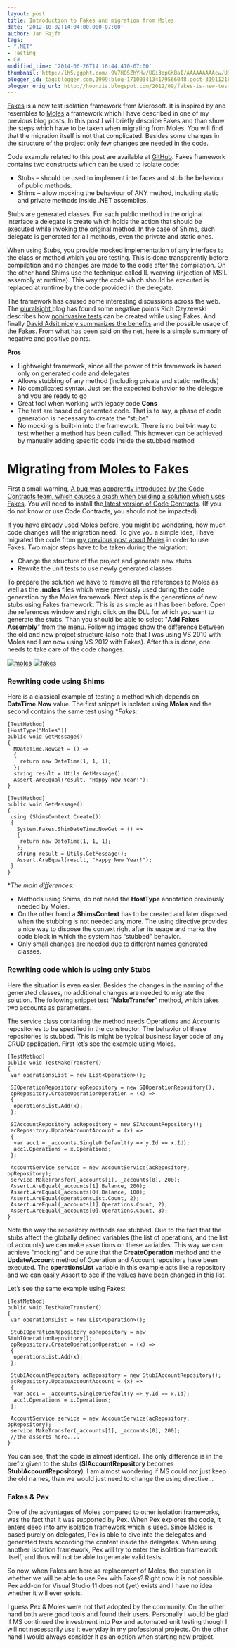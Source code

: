 ```yaml
---
layout: post
title: Introduction to Fakes and migration from Moles
date: '2012-10-02T14:04:00.000-07:00'
author: Jan Fajfr
tags:
- ".NET"
- Testing
- C#
modified_time: '2014-06-26T14:16:44.410-07:00'
thumbnail: http://lh5.ggpht.com/-9V7HQSZhYHw/UGi3opGKBaI/AAAAAAAAAcw/U3SZYHnvWVM/s72-c/image_thumb%25255B1%25255D.png?imgmax=800
blogger_id: tag:blogger.com,1999:blog-1710034134179566048.post-319112185055504358
blogger_orig_url: http://hoonzis.blogspot.com/2012/09/fakes-is-new-test-isolation-framework.html
---
```


[Fakes](http://msdn.microsoft.com/en-us/library/hh549175(v=vs.110)) is a new test isolation framework from Microsoft. It is inspired by and resembles to [Moles](http://research.microsoft.com/en-us/projects/moles/) a framework which I have described in one of my previous blog posts. 
In this post I will briefly describe Fakes and than show the steps which have to be taken when migrating from Moles. You will find that the migration itself is not that complicated. Besides some changes in the structure of the project only few changes are needed in the code.

Code example related to this post are available at [GitHub](https://github.com/hoonzis/PexMolesAndFakes). Fakes framework contains two constructs which can be used to isolate code:

* Stubs – should be used to implement interfaces and stub the behaviour of public methods. 
* Shims – allow mocking the behaviour of ANY method, including static and private methods inside .NET assemblies.

Stubs are generated classes. For each public method in the original interface a delegate is create which holds the action that should be executed while invoking the original method. In the case of Shims, such delegate is generated for all methods, even the private and static ones. 

When using Stubs, you provide mocked implementation of any interface to the class or method which you are testing. This is done transparently before compilation and no changes are made to the code after the compilation. On the other hand Shims use the technique called IL weaving (injection of MSIL assembly at runtime). This way the code which should be executed is replaced at runtime by the code provided in the delegate.

The framework has caused some interesting discussions across the web. The [pluralsight ](http://blog.pluralsight.com/2012/04/23/vs11-fakes-framework/) blog has found some negative points Rich Czyzewski describes how [noninvasive tests](http://www.richonsoftware.com/post/2012/05/02/Noninvasive-Unit-Testing-in-ASPNET-MVC-A-Microsoft-Fakes-Deep-Dive.aspx") can be created while using Fakes. And finally <a href="http://codeobsession.blogspot.fr/2012/05/microsoft-fakes.html%20Fake">David Adsit nicely summarizes the benefits</a> and the possible usage of the Fakes. From what has been said on the net, here is a simple summary of negative and positive points.

**Pros**
* Lightweight framework, since all the power of this framework is based only on generated code and delegates
* Allows stubbing of any method (including private and static methods)
* No complicated syntax. Just set the expected behavior to the delegate and you are ready to go
* Great tool when working with legacy code
**Cons**
* The test are based od generated code. That is to say, a phase of code generation is necessary to create the “stubs”
* No mocking is built-in into the framework. There is no built-in way to test whether a method has been called. This however can be achieved by manually adding specific code inside the stubbed method

Migrating from Moles to Fakes
=============================
First a small warning, <a href="http://connect.microsoft.com/VisualStudio/feedback/details/751873/building-unit-test-project-with-fakes-fails-with-error-exit-code-9009">A bug was apparently introduced by the Code Contracts team, which causes a crash when building a solution which uses Fakes</a>. You will need to install the<a href="http://msdn.microsoft.com/en-us/devlabs/dd491992.aspx"> latest version of Code Contracts</a>. (If you do not know or use Code Contracts, you should not be impacted).

If you have already used Moles before, you might be wondering, how much code changes will the migration need. To give you a simple idea, I have migrated the code from <a href="http://www.hoonzis.com/pex-moles-testing-business-layer.html">my previous post about Moles</a> in order to use Fakes. Two major steps have to be taken during the migration:<ul><li>Change the structure of the project and generate new stubs  </li><li>Rewrite the unit tests to use newly generated classes</li></ul>To prepare the solution we have to remove all the references to Moles as well as the <strong>.moles</strong> files which were previously used during the code generation by the Moles framework. Next step is the generations of new stubs using Fakes framework. This is as simple as it has been before. Open the references window and right click on the DLL for which you want to generate the stubs. Than you should be able to select "<strong>Add Fakes Assembly</strong>” from the menu. 
Following images show the difference between the old and new project structure (also note that I was using VS 2010 with Moles and I am now using VS 2012 with Fakes). After this is done, one needs to take care of the code changes.

[![moles](http://lh5.ggpht.com/-9V7HQSZhYHw/UGi3opGKBaI/AAAAAAAAAcw/U3SZYHnvWVM/image_thumb%25255B1%25255D.png?imgmax=800)](http://lh4.ggpht.com/-oc7YGzDMH0k/UF9-wzQZ-ZI/AAAAAAAAAcY/4hPypdEZcXY/image_thumb%25255B1%25255D.png?imgmax=800)
[![fakes](http://lh4.ggpht.com/-oc7YGzDMH0k/UF9-wzQZ-ZI/AAAAAAAAAcY/4hPypdEZcXY/image_thumb%25255B1%25255D.png?imgmax=800)](http://lh5.ggpht.com/-taClN6maVXc/UF9-wGsJH-I/AAAAAAAAAcQ/kYIq69RkRfU/s1600-h/image%25255B5%25255D.png)

### Rewriting code using Shims

Here is a classical example of testing a method which depends on **DataTime.Now** value. The first snippet is isolated using **Moles** and the second contains the same test using **Fakes:*

```
[TestMethod]
[HostType("Moles")]
public void GetMessage()
{
  MDateTime.NowGet = () =>
  {
    return new DateTime(1, 1, 1);
  };
  string result = Utils.GetMessage();
  Assert.AreEqual(result, "Happy New Year!");
}
```


``` 
[TestMethod]
public void GetMessage()
{
 using (ShimsContext.Create())
 {
   System.Fakes.ShimDateTime.NowGet = () =>
   {
    return new DateTime(1, 1, 1);
   };
   string result = Utils.GetMessage();
   Assert.AreEqual(result, "Happy New Year!");
 }
}
```

**The main differences:*

* Methods using Shims, do not need the **HostType** annotation previously needed by Moles.
* On the other hand a **ShimsContext** has to be created and later disposed when the stubbing is not needed any more. The using directive provides a nice way to dispose the context right after its usage and marks the code block in which the system has “stubbed” behavior.
* Only small changes are needed due to different names generated classes.



### Rewriting code which is using only Stubs

Here the situation is even easier. Besides the changes in the naming of
the generated classes, no additional changes are needed to migrate the
solution. The following snippet test “**MakeTransfer**” method, which
takes two accounts as parameters.

The service class containing the method needs Operations and Accounts
repositories to be specified in the constructor. The behavior of these
repositories is stubbed. This is might be typical business layer code of
any CRUD application. First let’s see the example using Moles.

``` 
[TestMethod]
public void TestMakeTransfer()
{
 var operationsList = new List<Operation>();

 SIOperationRepository opRepository = new SIOperationRepository();
 opRepository.CreateOperationOperation = (x) =>
 {
  operationsList.Add(x);
 };

 SIAccountRepository acRepository = new SIAccountRepository();
 acRepository.UpdateAccountAccount = (x) =>
 {
  var acc1 = _accounts.SingleOrDefault(y => y.Id == x.Id);
  acc1.Operations = x.Operations;
 };

 AccountService service = new AccountService(acRepository, opRepository);
 service.MakeTransfer(_accounts[1], _accounts[0], 200);
 Assert.AreEqual(_accounts[1].Balance, 200);
 Assert.AreEqual(_accounts[0].Balance, 100);
 Assert.AreEqual(operationsList.Count, 2);
 Assert.AreEqual(_accounts[1].Operations.Count, 2);
 Assert.AreEqual(_accounts[0].Operations.Count, 3);
}
```


Note the way the repository methods are stubbed. Due to the fact that
the stubs affect the globally defined variables (the list of operations,
and the list of accounts) we can make assertions on these variables.
This way we can achieve “mocking” and be sure that the
**CreateOperation** method and the **UpdateAccount** method of Operation
and Account repository have been executed. The **operationsList**
variable in this example acts like a repository and we can easily Assert
to see if the values have been changed in this list.

Let’s see the same example using Fakes:

``` 
[TestMethod]
public void TestMakeTransfer()
{
 var operationsList = new List<Operation>();

 StubIOperationRepository opRepository = new StubIOperationRepository();
 opRepository.CreateOperationOperation = (x) =>
 {
  operationsList.Add(x);
 };

 StubIAccountRepository acRepository = new StubIAccountRepository();
 acRepository.UpdateAccountAccount = (x) =>
 {
  var acc1 = _accounts.SingleOrDefault(y => y.Id == x.Id);
  acc1.Operations = x.Operations;
 };

 AccountService service = new AccountService(acRepository, opRepository);
 service.MakeTransfer(_accounts[1], _accounts[0], 200);
 //the asserts here....
}
```


You can see, that the code is almost identical. The only difference is
in the prefix given to the stubs (**SIAccountRepository** becomes
**StubIAccountRepository**). I am almost wondering if MS could not just
keep the old names, than we would just need to change the using
directive…


### Fakes & Pex


One of the advantages of Moles compared to other isolation frameworks,
was the fact that it was supported by Pex. When Pex explores the code,
it enters deep into any isolation framework which is used. Since Moles
is based purely on delegates, Pex is able to dive into the delegates and
generated tests according the content inside the delegates. When using
another isolation framework, Pex will try to enter the isolation
framework itself, and thus will not be able to generate valid tests.

So now, when Fakes are here as replacement of Moles, the question is
whether we will be able to use Pex with Fakes? Right now it is not
possible. Pex add-on for Visual Studio 11 does not (yet) exists and I
have no idea whether it will ever exists.

I guess Pex & Moles were not that adopted by the community. On the other
hand both were good tools and found their users. Personally I would be
glad if MS continued the investment into Pex and automated unit testing
though I will not necessarily use it everyday in my professional
projects. On the other hand I would always consider it as an option when
starting new project.
